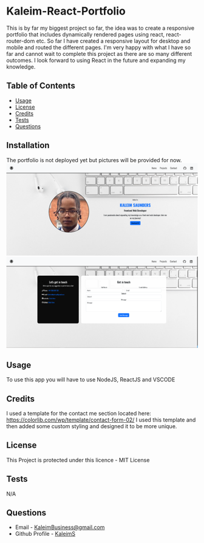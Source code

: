 
  # Kaleim-React-Portfolio
  This is by far my biggest project so far, the idea was to create a responsive portfolio that includes dynamically rendered pages using react, react-router-dom etc. So far I have created a responsive layout for desktop and mobile and routed the different pages. I'm very happy with what I have so far and cannot wait to complete this project as there are so many different outcomes. I look forward to using React in the future and expanding my knowledge.
  ## Table of Contents
  * [Usage](#usage)
  * [License](#license)
  * [Credits](#credits)
  * [Tests](#tests)
  * [Questions](#questions)
  ## Installation
  The portfolio is not deployed yet but pictures will be provided for now. <br/>
  ![alt text](https://github.com/KaleimS/Kaleim-s-React-Portfolio-Project/blob/main/public/home-page.PNG) <br/>
  ![alt text](https://github.com/KaleimS/Kaleim-s-React-Portfolio-Project/blob/main/public/contact.PNG)
  ## Usage 
  To use this app you will have to use NodeJS, ReactJS and VSCODE
  ## Credits
   I used a template for the contact me section located here: https://colorlib.com/wp/template/contact-form-02/  I used this template and then added some custom styling and designed it to be more unique.
  ## License
  This Project is protected under this licence - MIT License
  ## Tests
  N/A
  ## Questions
  * Email - KaleimBusiness@gmail.com
  * Github Profile - [KaleimS](https://github.com/KaleimS)
